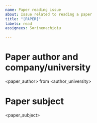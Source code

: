 ```yaml
---
name: Paper reading issue
about: Issue related to reading a paper
title: "[PAPER]"
labels: read
assignees: Sorinenachioiu

---
```


# Paper author and company/university
<paper_author> from <author_university>
# Paper subject
<paper_subject>
